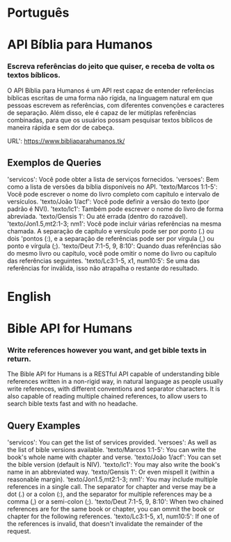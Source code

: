 # Português

# API Bíblia para Humanos
### Escreva referências do jeito que quiser, e receba de volta os textos bíblicos.
    
O API Bíblia para Humanos é um API rest capaz de entender referências bíblicas escritas de uma forma não rígida, na linguagem natural em que pessoas escrevem as referências, com diferentes convenções e caracteres de separação. Além disso, ele é capaz de ler mútiplas referências combinadas, para que os usuários possam pesquisar textos bíblicos de maneira rápida e sem dor de cabeça.

URL': https://www.bibliaparahumanos.tk/

## Exemplos de Queries

'servicos': Você pode obter a lista de serviços fornecidos.
'versoes': Bem como a lista de versões da bíblia disponíveis no API.
'texto/Marcos 1:1-5': Você pode escrever o nome do livro completo com capítulo e intervalo de versículos.
'texto/João 1/acf': Você pode definir a versão do texto (por padrão é NVI).
'texto/lc1': Também pode escrever o nome do livro de forma abreviada.
'texto/Gensis 1': Ou até errada (dentro do razoável).
'texto/Jon1.5,mt2:1-3; nm1': Você pode incluir várias referências na mesma chamada. A separação de capítulo e versículo pode ser por ponto (.) ou dois 'pontos (:), e a separação de referências pode ser por vírgula (,) ou ponto e vírgula (;).
'texto/Deut 7:1-5, 9, 8:10': Quando duas referências são do mesmo livro ou capítulo, você pode omitir o nome do livro ou capítulo das referências seguintes.
'texto/Lc3:1-5, x1, num10:5': Se uma das referências for inválida, isso não atrapalha o restante do resultado.
        
# English 

# Bible API for Humans
### Write references however you want, and get bible texts in return.
    
The Bible API for Humans is a RESTful API capable of understanding bible references written in a non-rigid way, in natural language as people usually write references, with different conventions and separator characters. It is also capable of reading multiple chained references, to allow users to search bible texts fast and with no headache.

## Query Examples

'servicos': You can get the list of services provided.
'versoes': As well as the list of bible versions available.
'texto/Marcos 1:1-5': You can write the book\'s whole name with chapter and verse.
'texto/João 1/acf': You can set the bible version (default is NIV).
'texto/lc1': You may also write the book\'s name in an abbreviated way.
'texto/Gensis 1': Or even mispell it (within a reasonable margin).
'texto/Jon1.5,mt2:1-3; nm1': You may include multiple references in a single call. The separator for chapter and verse may be a dot (.) or a colon (:), and the separator for multiple references may be a comma (,) or a semi-colon (;).
'texto/Deut 7:1-5, 9, 8:10': When two chained references are for the same book or chapter, you can ommit the book or chapter for the following references.
'texto/Lc3:1-5, x1, num10:5': If one of the references is invalid, that doesn\'t invalidate the remainder of the request.